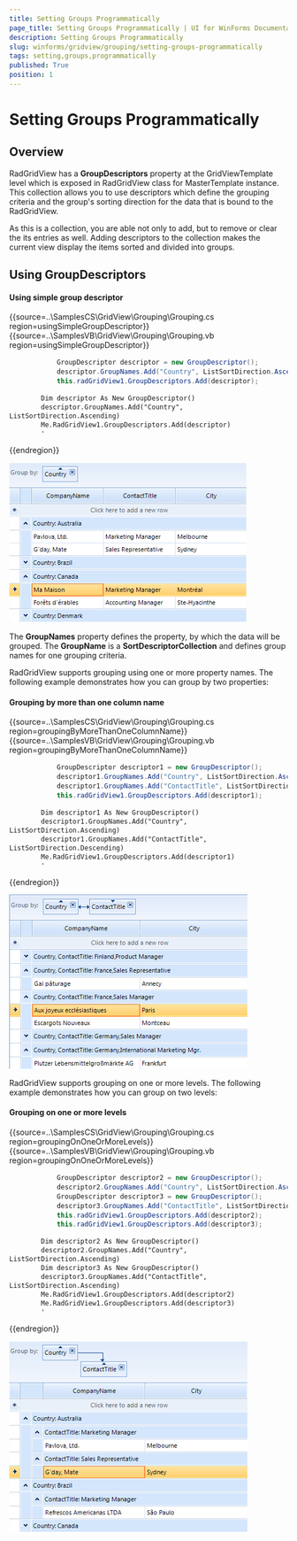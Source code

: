 ```yaml
---
title: Setting Groups Programmatically
page_title: Setting Groups Programmatically | UI for WinForms Documentation
description: Setting Groups Programmatically
slug: winforms/gridview/grouping/setting-groups-programmatically
tags: setting,groups,programmatically
published: True
position: 1
---
```


# Setting Groups Programmatically



## Overview

RadGridView has a __GroupDescriptors__ property at the GridViewTemplate level which is exposed in RadGridView class for MasterTemplate instance. This collection allows you to use descriptors which define the grouping criteria and the group's sorting direction for the data that is bound to the RadGridView.

As this is a collection, you are able not only to add, but to remove or clear the its entries as well. Adding descriptors to the collection makes the current view display the items sorted and divided into groups. 

## Using GroupDescriptors

#### Using simple group descriptor

{{source=..\SamplesCS\GridView\Grouping\Grouping.cs region=usingSimpleGroupDescriptor}} 
{{source=..\SamplesVB\GridView\Grouping\Grouping.vb region=usingSimpleGroupDescriptor}} 

````C#
            GroupDescriptor descriptor = new GroupDescriptor();
            descriptor.GroupNames.Add("Country", ListSortDirection.Ascending);
            this.radGridView1.GroupDescriptors.Add(descriptor);
````
````VB.NET
        Dim descriptor As New GroupDescriptor()
        descriptor.GroupNames.Add("Country", ListSortDirection.Ascending)
        Me.RadGridView1.GroupDescriptors.Add(descriptor)
        '
````

{{endregion}} 

![gridview-grouping-setting-groups-programmatically 001](images/gridview-grouping-setting-groups-programmatically001.png)

The __GroupNames__ property defines the property, by which the data will be grouped. The __GroupName__ is a __SortDescriptorCollection__ and defines group names for one grouping criteria.

RadGridView supports grouping using one or more property names. The following example demonstrates how you can group by two properties:

#### Grouping by more than one column name

{{source=..\SamplesCS\GridView\Grouping\Grouping.cs region=groupingByMoreThanOneColumnName}} 
{{source=..\SamplesVB\GridView\Grouping\Grouping.vb region=groupingByMoreThanOneColumnName}} 

````C#
            GroupDescriptor descriptor1 = new GroupDescriptor();
            descriptor1.GroupNames.Add("Country", ListSortDirection.Ascending);
            descriptor1.GroupNames.Add("ContactTitle", ListSortDirection.Descending);
            this.radGridView1.GroupDescriptors.Add(descriptor1);
````
````VB.NET
        Dim descriptor1 As New GroupDescriptor()
        descriptor1.GroupNames.Add("Country", ListSortDirection.Ascending)
        descriptor1.GroupNames.Add("ContactTitle", ListSortDirection.Descending)
        Me.RadGridView1.GroupDescriptors.Add(descriptor1)
        '
````

{{endregion}} 


![gridview-grouping-setting-groups-programmatically 002](images/gridview-grouping-setting-groups-programmatically002.png)

RadGridView supports grouping on one or more levels. The following example demonstrates how you can group on two levels:

#### Grouping on one or more levels

{{source=..\SamplesCS\GridView\Grouping\Grouping.cs region=groupingOnOneOrMoreLevels}} 
{{source=..\SamplesVB\GridView\Grouping\Grouping.vb region=groupingOnOneOrMoreLevels}} 

````C#
            GroupDescriptor descriptor2 = new GroupDescriptor();
            descriptor2.GroupNames.Add("Country", ListSortDirection.Ascending);
            GroupDescriptor descriptor3 = new GroupDescriptor();
            descriptor3.GroupNames.Add("ContactTitle", ListSortDirection.Ascending);
            this.radGridView1.GroupDescriptors.Add(descriptor2);
            this.radGridView1.GroupDescriptors.Add(descriptor3);
````
````VB.NET
        Dim descriptor2 As New GroupDescriptor()
        descriptor2.GroupNames.Add("Country", ListSortDirection.Ascending)
        Dim descriptor3 As New GroupDescriptor()
        descriptor3.GroupNames.Add("ContactTitle", ListSortDirection.Ascending)
        Me.RadGridView1.GroupDescriptors.Add(descriptor2)
        Me.RadGridView1.GroupDescriptors.Add(descriptor3)
        '
````

{{endregion}} 

![gridview-grouping-setting-groups-programmatically 003](images/gridview-grouping-setting-groups-programmatically003.png)
